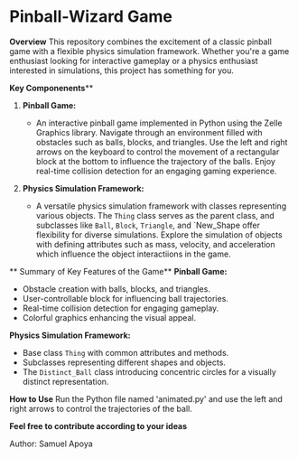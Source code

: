 # Pinball-Wizard Game

**Overview**
This repository combines the excitement of a classic pinball game with a flexible physics simulation framework. Whether you're a game enthusiast looking for interactive gameplay or a physics enthusiast interested in simulations, this project has something for you.

**Key Componenents****
1. **Pinball Game:**
   - An interactive pinball game implemented in Python using the Zelle Graphics library. Navigate through an environment filled with obstacles such as balls, blocks, and triangles. Use the left and right arrows on the keyboard to control the movement of a rectangular block at the bottom to influence the trajectory of the balls. Enjoy real-time collision detection for an engaging gaming experience.

2. **Physics Simulation Framework:**
   - A versatile physics simulation framework with classes representing various objects. The `Thing` class serves as the parent class, and subclasses like `Ball`, `Block`, `Triangle`, and `New_Shape offer flexibility for diverse simulations. Explore the simulation of objects with defining attributes such as mass, velocity, and acceleration which influence the object interactiions in the game.
  
 ** Summary of Key Features of the Game**
 **Pinball Game:**
  - Obstacle creation with balls, blocks, and triangles.
  - User-controllable block for influencing ball trajectories.
  - Real-time collision detection for engaging gameplay.
  - Colorful graphics enhancing the visual appeal.

 **Physics Simulation Framework:**
  - Base class `Thing` with common attributes and methods.
  - Subclasses representing different shapes and objects.
  - The `Distinct_Ball` class introducing concentric circles for a visually distinct representation.


**How to Use**
Run the Python file named 'animated.py' and use the left and right arrows to control the trajectories of the ball.
 
**Feel free to contribute according to your ideas**

Author: Samuel Apoya
